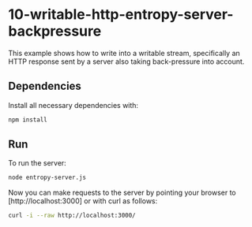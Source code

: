 # 10-writable-http-entropy-server-backpressure

This example shows how to write into a writable stream, specifically an HTTP
response sent by a server also taking back-pressure into account.

## Dependencies

Install all necessary dependencies with:

```bash
npm install
```

## Run

To run the server:

```bash
node entropy-server.js
```

Now you can make requests to the server by pointing your browser to
[http://localhost:3000] or with curl as follows:

```bash
curl -i --raw http://localhost:3000/
```
